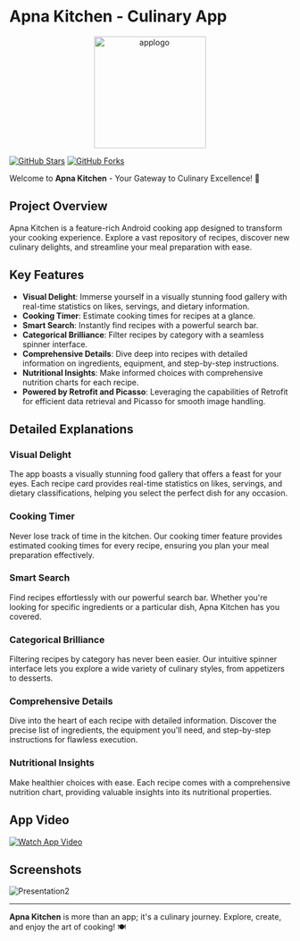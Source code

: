 # Apna Kitchen - Culinary App


<div align="center">
  <img src="https://github.com/VedantiBhoyar/Apna_Kitchen/assets/71519458/929118d8-fb36-4d76-9e14-c8911a5089ea" alt="applogo" width="200"/>
</div>



[![GitHub Stars](https://img.shields.io/github/stars/VedantiBhoyar/Apna_Kitchen?style=for-the-badge&logo=github&color=yellow)](https://github.com/VedantiBhoyar/Apna_Kitchen/stargazers)
[![GitHub Forks](https://img.shields.io/github/forks/VedantiBhoyar/Apna_Kitchen?style=for-the-badge&logo=github&color=green)](https://github.com/VedantiBhoyar/Apna_Kitchen/network/members)



Welcome to **Apna Kitchen** - Your Gateway to Culinary Excellence! 🍳

## Project Overview

Apna Kitchen is a feature-rich Android cooking app designed to transform your cooking experience. Explore a vast repository of recipes, discover new culinary delights, and streamline your meal preparation with ease.

## Key Features

- **Visual Delight**: Immerse yourself in a visually stunning food gallery with real-time statistics on likes, servings, and dietary information.
- **Cooking Timer**: Estimate cooking times for recipes at a glance.
- **Smart Search**: Instantly find recipes with a powerful search bar.
- **Categorical Brilliance**: Filter recipes by category with a seamless spinner interface.
- **Comprehensive Details**: Dive deep into recipes with detailed information on ingredients, equipment, and step-by-step instructions.
- **Nutritional Insights**: Make informed choices with comprehensive nutrition charts for each recipe.
- **Powered by Retrofit and Picasso**: Leveraging the capabilities of Retrofit for efficient data retrieval and Picasso for smooth image handling.

## Detailed Explanations

### Visual Delight
The app boasts a visually stunning food gallery that offers a feast for your eyes. Each recipe card provides real-time statistics on likes, servings, and dietary classifications, helping you select the perfect dish for any occasion.

### Cooking Timer
Never lose track of time in the kitchen. Our cooking timer feature provides estimated cooking times for every recipe, ensuring you plan your meal preparation effectively.

### Smart Search
Find recipes effortlessly with our powerful search bar. Whether you're looking for specific ingredients or a particular dish, Apna Kitchen has you covered.

### Categorical Brilliance
Filtering recipes by category has never been easier. Our intuitive spinner interface lets you explore a wide variety of culinary styles, from appetizers to desserts.

### Comprehensive Details
Dive into the heart of each recipe with detailed information. Discover the precise list of ingredients, the equipment you'll need, and step-by-step instructions for flawless execution.

### Nutritional Insights
Make healthier choices with ease. Each recipe comes with a comprehensive nutrition chart, providing valuable insights into its nutritional properties.

## App Video

[![Watch App Video](video_thumbnail.png)](https://github.com/VedantiBhoyar/Apna_Kitchen/assets/71519458/511a2927-d677-488a-ac48-e87c8c8de435)



## Screenshots




![Presentation2](https://github.com/VedantiBhoyar/Apna_Kitchen/assets/71519458/4c7f7298-ab43-4889-9ba3-f5869383991c)


---

**Apna Kitchen** is more than an app; it's a culinary journey. Explore, create, and enjoy the art of cooking! 🍽️

